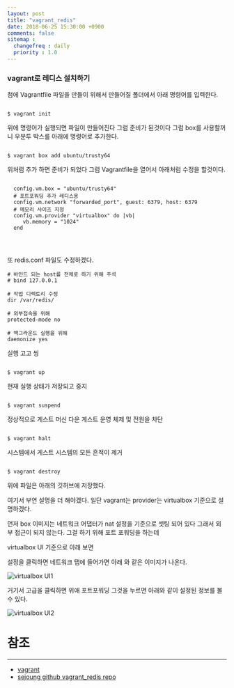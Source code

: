 ```yaml
---
layout: post
title: "vagrant_redis"
date: 2018-06-25 15:30:00 +0900
comments: false
sitemap :
  changefreq : daily
  priority : 1.0
---
```


### vagrant로 레디스 설치하기 

첨에 Vagrantfile 파일을 만들이 위해서 만들어질 폴더에서 아래 명령어를 입력한다.

```

$ vagrant init

```

위에 명령어가 실행되면 파일이 만들어진다 그럼 준비가 된것이다 그럼 box를 사용할꺼니 우분투 박스를 아래에 명령어로 추가한다.

```

$ vagrant box add ubuntu/trusty64

```

위처럼 추가 하면 준비가 되었다 그럼 Vagrantfile을 열어서 아래처럼 수정을 할것이다.

```

  config.vm.box = "ubuntu/trusty64"
  # 포트포워딩 추가 레디스용
  config.vm.network "forwarded_port", guest: 6379, host: 6379
  # 메모리 사이즈 지정
  config.vm.provider "virtualbox" do |vb|
     vb.memory = "1024"
  end
  
  
  
```

또 redis.conf 파일도 수정하겠다.

```
# 바인드 되는 host를 전체로 하기 위해 주석
# bind 127.0.0.1

# 작업 디렉토리 수정
dir /var/redis/

# 외부접속을 위해 
protected-mode no

# 백그라운드 실행을 위해
daemonize yes

```
실행 고고 씽

```

$ vagrant up

```

현재 실행 상태가 저장되고 중지
 
```

$ vagrant suspend

```
정상적으로 게스트 머신 다운 게스트 운영 체제 및 전원을 차단

```

$ vagrant halt

```
시스템에서 게스트 시스템의 모든 흔적이 제거

```

$ vagrant destroy

```

위에 파일은 아래의 깃허브에 저장했다.

여기서 부연 설명을 더 해야겠다.
일단 vagrant는 provider는 virtualbox 기준으로 설명하겠다.

먼저 box 이미지는 네트워크 어댑터가 nat 설정을 기준으로 셋팅 되어 있다
그래서 외부 접근이 되지 않는다. 그걸 하기 위해 포트 포워딩을 하는데 

virtualbox UI 기준으로 아래 보면 

설정을 클릭하면 네트워크 탭에 들어가면 아래 와 같은 이미지가 나온다.

![virtualbox UI1](https://sejoung.github.io/images/2018_06_26_01.jpg)

거기서 고급을 클릭하면 위애 포트포워딩 그것을 누르면 아래와 같이 설정된 정보를 볼수 있다.

![virtualbox UI2](https://sejoung.github.io/images/2018_06_26_02.jpg)
 

# 참조 
-----
* [vagrant](https://www.vagrantup.com)
* [sejoung github vagrant_redis repo](https://github.com/sejoung/vagrant_redis)

